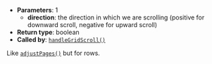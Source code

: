 * **Parameters**: 1
    * **direction**: the direction in which we are scrolling (positive for
      downward scroll, negative for upward scroll)
* **Return type**: boolean
* **Called by**: [`handleGridScroll()`](#handleGridScroll)

Like [`adjustPages()`](#adjustPages) but for rows.
